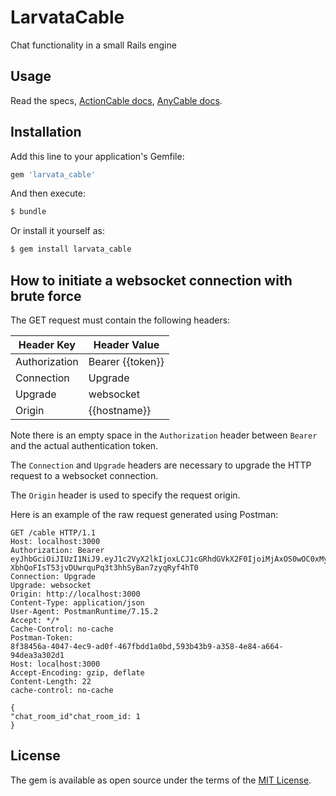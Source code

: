# LarvataCable
Chat functionality in a small Rails engine

## Usage
Read the specs, [ActionCable
docs](https://guides.rubyonrails.org/action_cable_overview.html), [AnyCable docs](https://docs.anycable.io).

## Installation
Add this line to your application's Gemfile:

```ruby
gem 'larvata_cable'
```

And then execute:
```bash
$ bundle
```

Or install it yourself as:
```bash
$ gem install larvata_cable
```

## How to initiate a websocket connection with brute force

The GET request must contain the following headers:

| Header Key    | Header Value     |
|---------------|------------------|
| Authorization | Bearer {{token}} |
| Connection    | Upgrade          |
| Upgrade       | websocket        |
| Origin        | {{hostname}}     |

Note there is an empty space in the `Authorization` header between
`Bearer` and the actual authentication token.

The `Connection` and `Upgrade` headers are necessary to upgrade the HTTP
request to a websocket connection.

The `Origin` header is used to specify the request origin.

Here is an example of the raw request generated using Postman:

```
GET /cable HTTP/1.1
Host: localhost:3000
Authorization: Bearer eyJhbGciOiJIUzI1NiJ9.eyJ1c2VyX2lkIjoxLCJ1cGRhdGVkX2F0IjoiMjAxOS0wOC0xMyAwMzoyNzo0NSBVVEMifQ.-XbhQoFIsT53jvDUwrquPq3t3hhSyBan7zyqRyf4hT0
Connection: Upgrade
Upgrade: websocket
Origin: http://localhost:3000
Content-Type: application/json
User-Agent: PostmanRuntime/7.15.2
Accept: */*
Cache-Control: no-cache
Postman-Token:
8f38456a-4047-4ec9-ad0f-467fbdd1a0bd,593b43b9-a358-4e84-a664-94dea3a302d1
Host: localhost:3000
Accept-Encoding: gzip, deflate
Content-Length: 22
cache-control: no-cache

{
"chat_room_id"chat_room_id: 1
}
```

## License
The gem is available as open source under the terms of the [MIT License](https://opensource.org/licenses/MIT).
